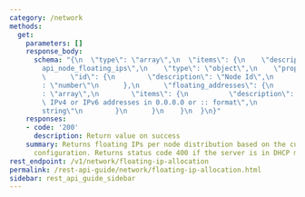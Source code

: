 ```yaml
---
category: /network
methods:
  get:
    parameters: []
    response_body:
      schema: "{\n  \"type\": \"array\",\n  \"items\": {\n    \"description\": \"\
        api_node_floating_ips\",\n    \"type\": \"object\",\n    \"properties\": {\n\
        \      \"id\": {\n        \"description\": \"Node Id\",\n        \"type\"\
        : \"number\"\n      },\n      \"floating_addresses\": {\n        \"type\"\
        : \"array\",\n        \"items\": {\n          \"description\": \"Floating\
        \ IPv4 or IPv6 addresses in 0.0.0.0 or :: format\",\n          \"type\": \"\
        string\"\n        }\n      }\n    }\n  }\n}"
    responses:
    - code: '200'
      description: Return value on success
    summary: Returns floating IPs per node distribution based on the current network
      configuration. Returns status code 400 if the server is in DHCP mode.
rest_endpoint: /v1/network/floating-ip-allocation
permalink: /rest-api-guide/network/floating-ip-allocation.html
sidebar: rest_api_guide_sidebar
---
```

